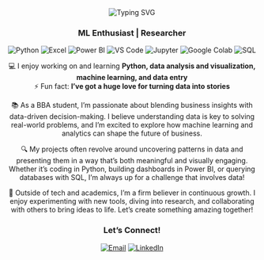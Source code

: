 <div align="center"> <img src="https://readme-typing-svg.herokuapp.com?font=Fira+Code&size=30&pause=1000&color=00FF00¢er=true&vCenter=true&width=435&lines=Hi,+my+name+is+SyedZohair;I+am+currently+doing+BBA;Welcome+to+my+GitHub!" alt="Typing SVG" /> </div> <h3 align="center"> ML Enthusiast | Researcher </h3> <div align="center"> <img src="https://img.shields.io/badge/-Python-3776AB?style=flat&logo=python&logoColor=white" alt="Python" /> <img src="https://img.shields.io/badge/-Excel-217346?style=flat&logo=microsoft-excel&logoColor=white" alt="Excel" /> <img src="https://img.shields.io/badge/-Power_BI-F2C811?style=flat&logo=power-bi&logoColor=black" alt="Power BI" /> <img src="https://img.shields.io/badge/-VS_Code-007ACC?style=flat&logo=visual-studio-code&logoColor=white" alt="VS Code" /> <img src="https://img.shields.io/badge/-Jupyter-FF6F00?style=flat&logo=jupyter&logoColor=white" alt="Jupyter" /> <img src="https://img.shields.io/badge/-Google_Colab-F9AB00?style=flat&logo=google&logoColor=white" alt="Google Colab" /> <img src="https://img.shields.io/badge/-SQL-4479A1?style=flat&logo=postgresql&logoColor=white" alt="SQL" /> </div> <p align="center"> 💻 I enjoy working on and learning <strong>Python, data analysis and visualization, machine learning, and data entry</strong> <br> ⚡ Fun fact: <strong>I’ve got a huge love for turning data into stories</strong> </p> <p align="center"> 📚 As a BBA student, I’m passionate about blending business insights with data-driven decision-making. I believe understanding data is key to solving real-world problems, and I’m excited to explore how machine learning and analytics can shape the future of business. </p> <p align="center"> 🔍 My projects often revolve around uncovering patterns in data and presenting them in a way that’s both meaningful and visually engaging. Whether it’s coding in Python, building dashboards in Power BI, or querying databases with SQL, I’m always up for a challenge that involves data! </p> <p align="center"> 🌟 Outside of tech and academics, I’m a firm believer in continuous growth. I enjoy experimenting with new tools, diving into research, and collaborating with others to bring ideas to life. Let’s create something amazing together! </p> <h3 align="center"> Let’s Connect! </h3> <p align="center"> <a href="mailto:syedzohair35@gmail.com"><img src="https://img.shields.io/badge/-Email-D14836?style=flat&logo=gmail&logoColor=white" alt="Email" /></a> <a href="https://www.linkedin.com/in/syed-zohair-aftab-2bb554321/"><img src="https://img.shields.io/badge/-LinkedIn-0A66C2?style=flat&logo=linkedin&logoColor=white" alt="LinkedIn" /></a> </p>
